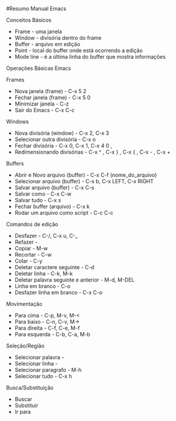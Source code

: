 #Resumo Manual Emacs

Conceitos Básicos
- Frame - uma janela
- Window - divisória dentro do frame
- Buffer - arquivo em edição
- Point - local do buffer onde está ocorrendo a edição
- Mode line - é a última linha do buffer que mostra informações

Operações Básicas Emacs

Frames
- Nova janela (frame) - C-x 5 2
- Fechar janela (frame) - C-x 5 0
- Minimizar janela - C-z
- Sair do Emacs - C-x C-c

Windows
- Nova divisória (window) - C-x 2, C-x 3
- Selecionar outra divisória - C-x o
- Fechar divisória - C-x 0, C-x 1, C-x 4 0 , 
- Redimensionando divisórias - C-x ^ , C-x } , C-x { , C-x - , C-x +

Buffers
- Abrir e Novo arquivo (buffer) - C-x C-f (nome_do_arquivo)
- Selecionar arquivo (buffer) - C-x b, C-x LEFT, C-x RIGHT
- Salvar arquivo (buffer) - C-x C-s
- Salvar como - C-x C-w
- Salvar tudo - C-x s
- Fechar buffer (arquivo) - C-x k
- Rodar um arquivo como script - C-c C-c

Comandos de edição
- Desfazer - C-/, C-x u, C-_
- Refazer - 
- Copiar - M-w
- Recortar - C-w
- Colar - C-y
- Deletar caractere seguinte - C-d
- Deletar linha - C-k, M-k
- Deletar palavra seguinte e anterior - M-d, M-DEL
- Linha em branco - C-o
- Desfazer linha em branco - C-x C-o

Movimentação
- Para cima - C-p, M-v, M-<
- Para baixo - C-n, C-v, M->
- Para direita - C-f, C-e, M-f
- Para esquerda - C-b, C-a, M-b

Seleção/Região
- Selecionar palavra - 
- Selecionar linha - 
- Selecionar paragrafo - M-h
- Selecionar tudo - C-x h

Busca/Substituição
- Buscar
- Substituir
- Ir para
